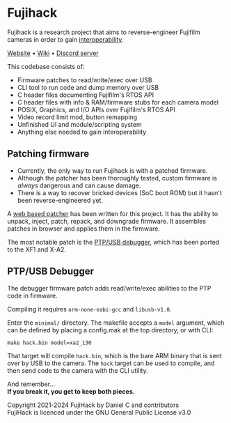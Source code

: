 # Fujihack
Fujihack is a research project that aims to reverse-engineer Fujifilm cameras in order to gain [interoperability](https://en.wikipedia.org/wiki/Interoperability).

[Website](https://fujihack.org) &bull;
[Wiki](https://wiki.fujihack.org/) &bull;
[Discord server](https://discord.gg/UZXDktvAZP)

This codebase consists of:  
- Firmware patches to read/write/exec over USB
- CLI tool to run code and dump memory over USB
- C header files documenting Fujifilm's RTOS API
- C header files with info & RAM/firmware stubs for each camera model
- POSIX, Graphics, and I/O APIs over Fujifilm's RTOS API
- Video record limit mod, button remapping
- Unfinished UI and module/scripting system
- Anything else needed to gain interoperability

## Patching firmware
- Currently, the only way to run Fujihack is with a patched firmware.
- Although the patcher has been thoroughly tested, custom firmware is *always* dangerous and can cause damage.
- There is a way to recover bricked devices (SoC boot ROM) but it hasn't been reverse-engineered yet.

A [web based patcher](https://fujihack.org/patcher/) has been written for this project. It has the ability to unpack, inject, patch, repack, and downgrade firmware. It assembles patches in browser and applies them in the firmware.

The most notable patch is the [PTP/USB debugger](https://github.com/fujihack/fujihack/blob/master/patch/debug.S), which has been ported to the XF1 and X-A2.

## PTP/USB Debugger
The debugger firmware patch adds read/write/exec abilities to the PTP code in firmware. 

Compiling it requires `arm-none-eabi-gcc` and `libusb-v1.0`.

Enter the `minimal/` directory. The makefile accepts a `model` argument, which can be defined by placing a config.mak at the top directory, or with CLI:  
```
make hack.bin model=xa2_130
```
That target will compile `hack.bin`, which is the bare ARM binary that is sent over by USB to the camera. The `hack` target can be used to compile, and then send code to the camera with the CLI utility.  

And remember...   
**If you break it, you get to keep both pieces.**  

Copyright 2021-2024 FujiHack by Daniel C and contributors  
FujiHack is licenced under the GNU General Public License v3.0  
